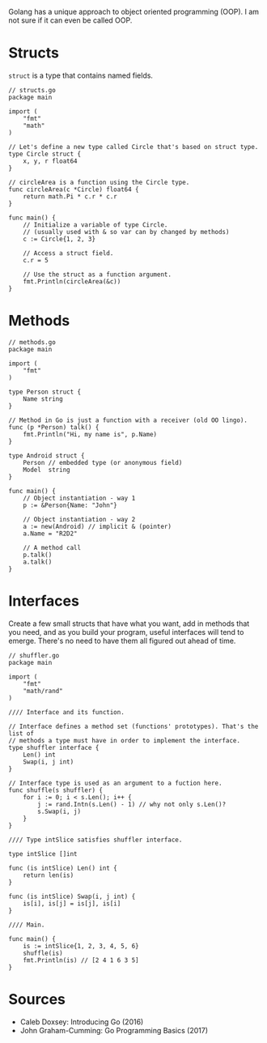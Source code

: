 Golang has a unique approach to object oriented programming (OOP). I am not sure if it can even be called OOP.

# Structs

`struct` is a type that contains named fields.

```
// structs.go
package main

import (
    "fmt"
    "math"
)

// Let's define a new type called Circle that's based on struct type.
type Circle struct {
    x, y, r float64
}

// circleArea is a function using the Circle type.
func circleArea(c *Circle) float64 {
    return math.Pi * c.r * c.r
}

func main() {
    // Initialize a variable of type Circle.
    // (usually used with & so var can by changed by methods)
    c := Circle{1, 2, 3}

    // Access a struct field.
    c.r = 5

    // Use the struct as a function argument.
    fmt.Println(circleArea(&c))
}
```

# Methods

```
// methods.go
package main

import (
    "fmt"
)

type Person struct {
    Name string
}

// Method in Go is just a function with a receiver (old OO lingo).
func (p *Person) talk() {
    fmt.Println("Hi, my name is", p.Name)
}

type Android struct {
    Person // embedded type (or anonymous field)
    Model  string
}

func main() {
    // Object instantiation - way 1
    p := &Person{Name: "John"}

    // Object instantiation - way 2
    a := new(Android) // implicit & (pointer)
    a.Name = "R2D2"

    // A method call
    p.talk()
    a.talk()
}
```

# Interfaces

Create a few small structs that have what you want, add in methods that you need, and as you build your program, useful interfaces will tend to emerge. There's no need to have them all figured out ahead of time.

```
// shuffler.go
package main

import (
    "fmt"
    "math/rand"
)

//// Interface and its function.

// Interface defines a method set (functions' prototypes). That's the list of
// methods a type must have in order to implement the interface.
type shuffler interface {
    Len() int
    Swap(i, j int)
}

// Interface type is used as an argument to a fuction here.
func shuffle(s shuffler) {
    for i := 0; i < s.Len(); i++ {
        j := rand.Intn(s.Len() - 1) // why not only s.Len()?
        s.Swap(i, j)
    }
}

//// Type intSlice satisfies shuffler interface.

type intSlice []int

func (is intSlice) Len() int {
    return len(is)
}

func (is intSlice) Swap(i, j int) {
    is[i], is[j] = is[j], is[i]
}

//// Main.

func main() {
    is := intSlice{1, 2, 3, 4, 5, 6}
    shuffle(is)
    fmt.Println(is) // [2 4 1 6 3 5]
}
```

# Sources

* Caleb Doxsey: Introducing Go (2016)
* John Graham-Cumming: Go Programming Basics (2017)
